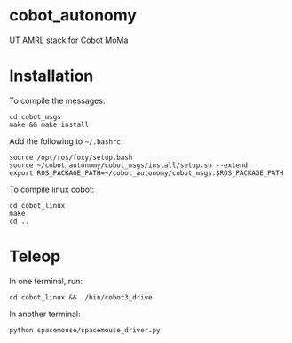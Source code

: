 # cobot_autonomy
UT AMRL stack for Cobot MoMa

# Installation
To compile the messages:
```
cd cobot_msgs
make && make install
```

Add the following to `~/.bashrc`:
```
source /opt/ros/foxy/setup.bash
source ~/cobot_autonomy/cobot_msgs/install/setup.sh --extend
export ROS_PACKAGE_PATH=~/cobot_autonomy/cobot_msgs:$ROS_PACKAGE_PATH
```

To compile linux cobot:
```
cd cobot_linux
make 
cd ..
```

# Teleop
In one terminal, run:
```
cd cobot_linux && ./bin/cobot3_drive
```
In another terminal:
```
python spacemouse/spacemouse_driver.py
```